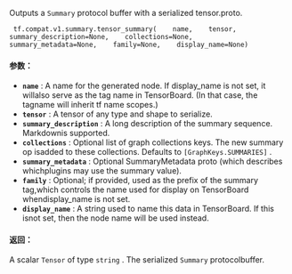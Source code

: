 Outputs a  `Summary`  protocol buffer with a serialized tensor.proto.

```
 tf.compat.v1.summary.tensor_summary(    name,    tensor,    summary_description=None,    collections=None,    summary_metadata=None,    family=None,    display_name=None) 
```

#### 参数：
- **`name`** : A name for the generated node. If display_name is not set, it willalso serve as the tag name in TensorBoard. (In that case, the tagname will inherit tf name scopes.)
- **`tensor`** : A tensor of any type and shape to serialize.
- **`summary_description`** : A long description of the summary sequence. Markdownis supported.
- **`collections`** : Optional list of graph collections keys. The new summary op isadded to these collections. Defaults to  `[GraphKeys.SUMMARIES]` .
- **`summary_metadata`** : Optional SummaryMetadata proto (which describes whichplugins may use the summary value).
- **`family`** : Optional; if provided, used as the prefix of the summary tag,which controls the name used for display on TensorBoard whendisplay_name is not set.
- **`display_name`** : A string used to name this data in TensorBoard. If this isnot set, then the node name will be used instead.


#### 返回：
A scalar  `Tensor`  of type  `string` . The serialized  `Summary`  protocolbuffer.

